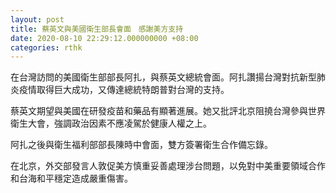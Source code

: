 ```yaml
---
layout: post
title: 蔡英文與美國衛生部長會面　感謝美方支持
date: 2020-08-10 22:29:12.000000000 +08:00
categories: rthk
---
```


在台灣訪問的美國衛生部部長阿扎，與蔡英文總統會面。阿扎讚揚台灣對抗新型肺炎疫情取得巨大成功，又傳達總統特朗普對台灣的支持。

蔡英文期望與美國在研發疫苗和藥品有顯著進展。她又批評北京阻撓台灣參與世界衛生大會，強調政治因素不應凌駕於健康人權之上。

阿扎之後與衛生福利部部長陳時中會面，雙方簽署衛生合作備忘錄。

在北京，外交部發言人敦促美方慎重妥善處理涉台問題，以免對中美重要領域合作和台海和平穩定造成嚴重傷害。
